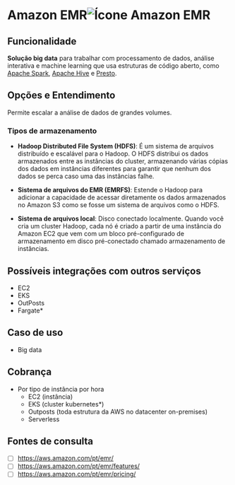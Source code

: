 # Amazon EMR![Ícone Amazon EMR](https://icon.icepanel.io/AWS/svg/Analytics/EMR.svg)
 
## Funcionalidade  
**Solução big data** para trabalhar com processamento de dados, análise interativa e machine learning que usa estruturas de código aberto, como [Apache Spark](https://aws.amazon.com/pt/emr/features/spark/), [Apache Hive](https://aws.amazon.com/pt/emr/features/hive/) e [Presto](https://aws.amazon.com/pt/emr/features/presto/).


## Opções e Entendimento  
Permite escalar a análise de dados de grandes volumes.

### Tipos de armazenamento
-   **Hadoop Distributed File System (HDFS)**: É um sistema de arquivos distribuído e escalável para o Hadoop. O HDFS distribui os dados armazenados entre as instâncias do cluster, armazenando várias cópias dos dados em instâncias diferentes para garantir que nenhum dos dados se perca caso uma das instâncias falhe.
    
-   **Sistema de arquivos do EMR (EMRFS)**: Estende o Hadoop para adicionar a capacidade de acessar diretamente os dados armazenados no Amazon S3 como se fosse um sistema de arquivos como o HDFS.
    
-   **Sistema de arquivos local**: Disco conectado localmente. Quando você cria um cluster Hadoop, cada nó é criado a partir de uma instância do Amazon EC2 que vem com um bloco pré-configurado de armazenamento em disco pré-conectado chamado armazenamento de instâncias.


## Possíveis integrações com outros serviços  
-   EC2
-   EKS
-   OutPosts
-   Fargate*


## Caso de uso  
-   Big data


## Cobrança  
-   Por tipo de instância por hora
    -   EC2 (instância)
    -   EKS (cluster kubernetes*)
    -   Outposts (toda estrutura da AWS no datacenter on-premises)
    -   Serverless


## Fontes de consulta
- [ ] https://aws.amazon.com/pt/emr/
- [ ] https://aws.amazon.com/pt/emr/features/
- [ ] https://aws.amazon.com/pt/emr/pricing/